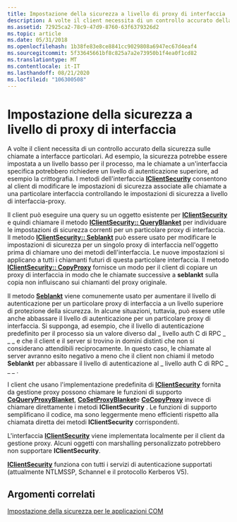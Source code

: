 ```yaml
---
title: Impostazione della sicurezza a livello di proxy di interfaccia
description: A volte il client necessita di un controllo accurato della sicurezza sulle chiamate a interfacce particolari.
ms.assetid: 72925ca2-78c9-47d9-8760-63f6379326d2
ms.topic: article
ms.date: 05/31/2018
ms.openlocfilehash: 1b38fe83e8ce8841cc9029808a6947ec67d4eaf4
ms.sourcegitcommit: 5f33645661bf8c825a7a2e73950b1f4ea0f1cd82
ms.translationtype: MT
ms.contentlocale: it-IT
ms.lasthandoff: 08/21/2020
ms.locfileid: "106300508"
---
```

# <a name="setting-security-at-the-interface-proxy-level"></a>Impostazione della sicurezza a livello di proxy di interfaccia

A volte il client necessita di un controllo accurato della sicurezza sulle chiamate a interfacce particolari. Ad esempio, la sicurezza potrebbe essere impostata a un livello basso per il processo, ma le chiamate a un'interfaccia specifica potrebbero richiedere un livello di autenticazione superiore, ad esempio la crittografia. I metodi dell'interfaccia [**IClientSecurity**](/windows/desktop/api/ObjIdl/nn-objidl-iclientsecurity) consentono al client di modificare le impostazioni di sicurezza associate alle chiamate a una particolare interfaccia controllando le impostazioni di sicurezza a livello di interfaccia-proxy.

Il client può eseguire una query su un oggetto esistente per [**IClientSecurity**](/windows/desktop/api/ObjIdl/nn-objidl-iclientsecurity) e quindi chiamare il metodo [**IClientSecurity:: QueryBlanket**](/windows/win32/api/objidl/nf-objidl-iclientsecurity-queryblanket) per individuare le impostazioni di sicurezza correnti per un particolare proxy di interfaccia. Il metodo [**IClientSecurity:: Seblankt**](/windows/win32/api/objidl/nf-objidl-iclientsecurity-setblanket) può essere usato per modificare le impostazioni di sicurezza per un singolo proxy di interfaccia nell'oggetto prima di chiamare uno dei metodi dell'interfaccia. Le nuove impostazioni si applicano a tutti i chiamanti futuri di questa particolare interfaccia. Il metodo [**IClientSecurity:: CopyProxy**](/windows/win32/api/objidl/nf-objidl-iclientsecurity-copyproxy) fornisce un modo per il client di copiare un proxy di interfaccia in modo che le chiamate successive a **seblankt** sulla copia non influiscano sui chiamanti del proxy originale.

Il metodo [**Seblankt**](/windows/win32/api/objidl/nf-objidl-iclientsecurity-setblanket) viene comunemente usato per aumentare il livello di autenticazione per un particolare proxy di interfaccia a un livello superiore di protezione della sicurezza. In alcune situazioni, tuttavia, può essere utile anche abbassare il livello di autenticazione per un particolare proxy di interfaccia. Si supponga, ad esempio, che il livello di autenticazione predefinito per il processo sia un valore diverso dal \_ livello auth C di RPC \_ \_ \_ e che il client e il server si trovino in domini distinti che non si considerano attendibili reciprocamente. In questo caso, le chiamate al server avranno esito negativo a meno che il client non chiami il metodo **Seblankt** per abbassare il livello di autenticazione al \_ livello auth C di RPC \_ \_ \_ .

I client che usano l'implementazione predefinita di [**IClientSecurity**](/windows/desktop/api/ObjIdl/nn-objidl-iclientsecurity) fornita da gestione proxy possono chiamare le funzioni di supporto [**CoQueryProxyBlanket**](/windows/desktop/api/combaseapi/nf-combaseapi-coqueryproxyblanket), [**CoSetProxyBlanket**](/windows/desktop/api/combaseapi/nf-combaseapi-cosetproxyblanket)e [**CoCopyProxy**](/windows/desktop/api/combaseapi/nf-combaseapi-cocopyproxy) invece di chiamare direttamente i metodi **IClientSecurity** . Le funzioni di supporto semplificano il codice, ma sono leggermente meno efficienti rispetto alla chiamata diretta dei metodi **IClientSecurity** corrispondenti.

L'interfaccia [**IClientSecurity**](/windows/desktop/api/ObjIdl/nn-objidl-iclientsecurity) viene implementata localmente per il client da gestione proxy. Alcuni oggetti con marshalling personalizzato potrebbero non supportare **IClientSecurity**.

[**IClientSecurity**](/windows/desktop/api/ObjIdl/nn-objidl-iclientsecurity) funziona con tutti i servizi di autenticazione supportati (attualmente NTLMSSP, Schannel e il protocollo Kerberos V5).

## <a name="related-topics"></a>Argomenti correlati

<dl> <dt>

[Impostazione della sicurezza per le applicazioni COM](setting-security-for-com-applications.md)
</dt> </dl>

 

 